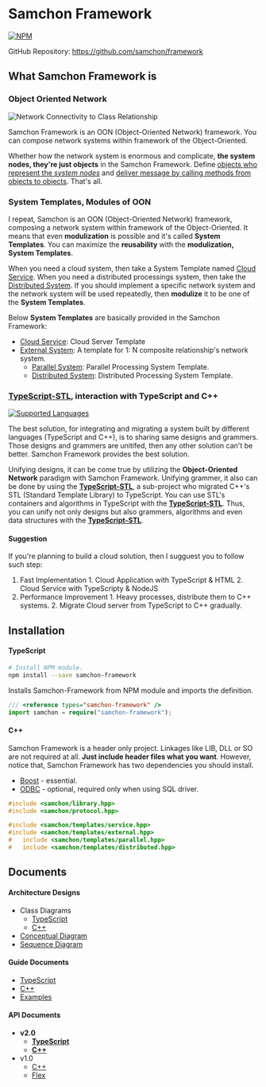 # Samchon Framework
[![NPM](https://nodei.co/npm/samchon-framework.png?downloads=true&downloadRank=true&stars=true)](https://nodei.co/npm/samchon-framework)

GitHub Repository: https://github.com/samchon/framework


## What Samchon Framework is
### Object Oriented Network
![Network Connectivity to Class Relationship](http://samchon.github.io/framework/images/accessory/oon.png)

Samchon Framework is an OON (Object-Oriented Network) framework. You can compose network systems within framework of the Object-Oriented. 

Whether how the network system is enormous and complicate, **the system nodes, they're just objects** in the Samchon Framework. Define <u>objects who represent the *system nodes*</u> and <u>deliver message by calling methods from objects to objects</u>. That's all.

### System Templates, Modules of OON
I repeat, Samchon is an OON (Object-Oriented Network) framework, composing a network system within framework of the Object-Oriented. It means that even **modulization** is possible and it's called **System Templates**. You can maximize the **reusability** with the **modulization, System Templates**.

When you need a cloud system, then take a System Template named [Cloud Service](https://github.com/samchon/framework/wiki/TypeScript-Templates-Cloud_Service). When you need a distributed processings system, then take the [Distributed System](https://github.com/samchon/framework/wiki/TypeScript-Templates-Distributed-System). If you should implement a specific network system and the network system will be used repeatedly, then **modulize** it to be one of the **System Templates**.

Below **System Templates** are basically provided in the Samchon Framework:

  - [Cloud Service](https://github.com/samchon/framework/wiki/TypeScript-Templates-Cloud_Service): Cloud Server Template
  - [External System](https://github.com/samchon/framework/wiki/TypeScript-Templates-External-System): A template for 1: N composite relationship's network system.
    - [Parallel System](https://github.com/samchon/framework/wiki/TypeScript-Templates-Parallel-System): Parallel Processing System Template.
    - [Distributed System](https://github.com/samchon/framework/wiki/TypeScript-Templates-Distributed-System): Distributed Processing System Template.

### [TypeScript-STL](https://github.com/samchon/typescript-stl), interaction with TypeScript and C\++
[![Supported Languages](http://samchon.github.io/framework/images/accessory/language_diagram.png)](#interaction)

The best solution, for integrating and migrating a system built by different languages (TypeScript and C++), is to sharing same designs and grammers. Those designs and grammers are unitifed, then any other solution can't be better. Samchon Framework provides the best solution.

Unifying designs, it can be come true by utilizing the **Object-Oriented Network** paradigm with Samchon Framework. Unifying grammer, it also can be done by using the [**TypeScript-STL**](https://github.com/samchon/typescript-stl), a sub-project who migrated C\++'s STL (Standard Template Library) to TypeScript. You can use STL's containers and algorithms in TypeScript with the [**TypeScript-STL**](https://github.com/samchon/typescript-stl). Thus, you can unify not only designs but also grammers, algorithms and even data structures with the [**TypeScript-STL**](https://github.com/samchon/typescript-stl).

#### Suggestion
If you're planning to build a cloud solution, then I sugguest you to follow such step:
  1. Fast Implementation
    1. Cloud Application with TypeScript & HTML 
    2. Cloud Service with TypeScripty & NodeJS
  2. Performance Improvement
    1. Heavy processes, distribute them to C\++ systems.
    2. Migrate Cloud server from TypeScript to C++ gradually.


## Installation
#### TypeScript
```bash
# Install NPM module.
npm install --save samchon-framework
```

Installs Samchon-Framework from NPM module and imports the definition.

```typescript
/// <reference types="samchon-framework" />
import samchon = require("samchon-framework");
```

#### C++
Samchon Framework is a header only project. Linkages like LIB, DLL or SO are not required at all. **Just include header files what you want**. However, notice that, Samchon Framework has two dependencies you should install.
  - [Boost](http://www.boost.org) - essential.
  - [ODBC](https://en.wikipedia.org/wiki/Open_Database_Connectivity) - optional, required only when using SQL driver.

```cpp
#include <samchon/library.hpp>
#include <samchon/protocol.hpp>

#include <samchon/templates/service.hpp>
#include <samchon/templates/external.hpp>
#	include <samchon/templates/parallel.hpp>
#	include <samchon/templates/distributed.hpp>
```


## Documents
#### Architecture Designs
  - Class Diagrams
    - [TypeScript](http://samchon.github.io/framework/design/ts_class_diagram.pdf)
    - [C++](http://samchon.github.io/framework/design/cpp_class_diagram.pdf)
  - [Conceptual Diagram](http://samchon.github.io/framework/design/conceptual_diagram.pdf)
  - [Sequence Diagram](http://samchon.github.io/framework/design/sequence_diagram.pdf)

#### Guide Documents
  - [TypeScript](https://github.com/samchon/framework/wiki/TypeScript-Protocol-Basic_Components)
  - [C++](https://github.com/samchon/framework/wiki/CPP-Protocol-Basic_Components)
  - [Examples](https://github.com/samchon/framework/wiki/Examples-Interaction)
  
#### API Documents
  - **v2.0**
    - [**TypeScript**](http://samchon.github.io/framework/api/ts)
    - [__C++__](http://samchon.github.io/framework/api/cpp)
  - v1.0
    - [C++](http://samchon.github.io/framework/api/v1.0/cpp)
    - [Flex](http://samchon.github.io/framework/api/v1.0/flex)

